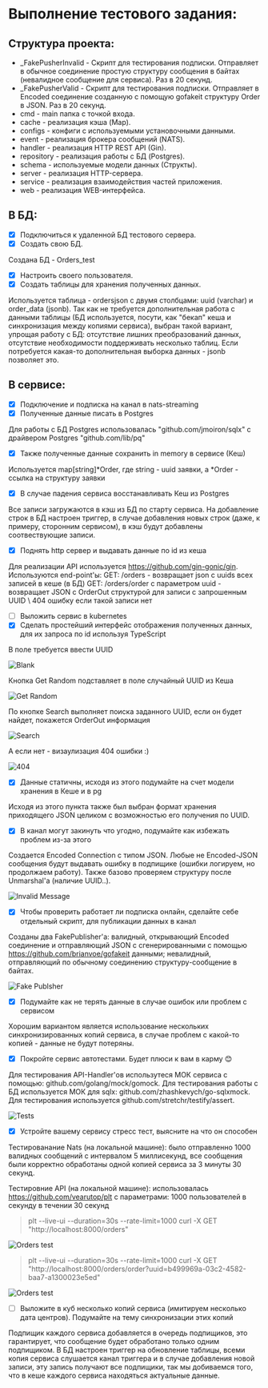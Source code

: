 # Выполнение тестового задания:

## Cтруктура проекта:

- _FakePusherInvalid - Скрипт для тестирования подписки. Отправляет в обычное соединение простую структуру сообщения в байтах (невалидное сообщение для сервиса). Раз в 20 секунд.
- _FakePusherValid - Скрипт для тестирования подписки. Отправляет в Encoded соединение созданную с помощую gofakeit структуру Order в JSON. Раз в 20 секунд.
- cmd - main папка с точкой входа.
- cache - реализация кэша (Map).
- configs - конфиги с используемыми установочными данными.
- event - реализация брокера сообщений (NATS).
- handler - реализация HTTP REST API (Gin).
- repository - реализация работы с БД (Postgres).
- schema - используемые модели данных (Структы).
- server - реализация HTTP-сервера.
- service - реализация взаимодействия частей приложения.
- web - реализация WEB-интерфейса.

## В БД:
- [x] Подключиться к удаленной БД тестового сервера.
- [x] Создать свою БД.

Создана БД - Orders_test

- [x] Настроить своего пользователя.
- [x] Создать таблицы для хранения полученных данных.

Используется таблица - ordersjson с двумя столбцами: uuid (varchar) и order_data (jsonb).
Так как не требуется дополнительная работа с данными таблицы (БД используется, посути, как "бекап" кеша и синхронизация между копиями сервиса), выбран такой вариант, упрощая работу с БД: отсутствие лишних преобразований данных, отсутствие необходимости поддерживать несколько таблиц. Если потребуется какая-то дополнительная выборка данных - jsonb позволяет это.

## В сервисе:

- [x] Подключение и подписка на канал в nats-streaming
- [x] Полученные данные писать в Postgres

Для работы с БД Postgres использовалась "github.com/jmoiron/sqlx" с драйвером Postgres "github.com/lib/pq"

- [x] Также полученные данные сохранить in memory в сервисе (Кеш) 

Используется map[string]*Order, где string - uuid заявки, а *Order - ссылка на структуру заявки

- [X] В случае падения сервиса восстанавливать Кеш из Postgres
  
Все записи загружаются в кэш из БД по старту сервиса. На добавление строк в БД настроен триггер, в случае добавления новых строк (даже, к примеру, сторонним сервисом), в кэш будут добавлены соотвествующие записи.

- [X] Поднять http сервер и выдавать данные по id из кеша

Для реализации API используется https://github.com/gin-gonic/gin.
Используются end-point'ы:
GET: /orders - возвращает json c uuids всеx записей в кеше (в БД)
GET: /orders/order с параметром uuid - возвращает JSON с OrderOut структурой для записи с запрошенным UUID \ 404 ошибку если такой записи нет

- [ ] Выложить сервис в kubernetes
- [X] Сделать простейший интерфейс отображения полученных данных, для их запроса по id используя TypeScript

В поле требуется ввести UUID

![Blank](__ImagesReadme/Interface_Blank.png)

Кнопка Get Random подставляет в поле случайный UUID из Кеша

![Get Random](__ImagesReadme/Interface_GetRandom.png)

По кнопке Search выполняет поиска заданного UUID, если он будет найдет, покажется OrderOut информация

![Search](__ImagesReadme/Intefrace_Search.png)

А если нет - визаулизация 404 ошибки :)

![404](__ImagesReadme/Interface_404.png)

- [X] Данные статичны, исходя из этого подумайте на счет модели хранения в Кеше и в pg

Исходя из этого пункта также был выбран формат хранения приходящего JSON целиком с возможностью его получения по UUID. 

- [X] В канал могут закинуть что угодно, подумайте как избежать проблем из-за этого

Создается Encoded Сonnection с типом JSON. Любые не Encoded-JSON сообщения будут выдавать ошибку в подпищике (ошибки логируем, но продолжаем работу). Также базово проверяем структуру после Unmarshal'a (наличие UUID..).

![Invalid Message](__ImagesReadme/Invalid_Data.png)

- [X] Чтобы проверить работает ли подписка онлайн, сделайте себе отдельный скрипт, для публикации данных в канал

Созданы два FakePublisher'а: валидный, открывающий Encoded соединение и отправляющий JSON
с сгенерированными с помощью https://github.com/brianvoe/gofakeit данными; невалидный, отправляющий по обычному соединению структуру-сообщение в байтах.


![Fake Publsher](__ImagesReadme/Fake_Publish.png)

- [X] Подумайте как не терять данные в случае ошибок или проблем с сервисом

Хорошим вариантом является использование нескольких синхронизированных копий сервиса, в случае проблем с какой-то копией - данные не будут потеряны.

- [X] Покройте сервис автотестами. Будет плюси к вам в карму 😊

Для тестирования API-Handler'ов использутеся МОК сервиса с помощью: github.com/golang/mock/gomock. Для тестирования работы с БД используется МОК для sqlx: github.com/zhashkevych/go-sqlxmock. Для тестирования используется github.com/stretchr/testify/assert.

![Tests](__ImagesReadme/tests.png)

- [X] Устройте вашему сервису стресс тест, выясните на что он способен

Тестированание Nats (на локальной машине): было отправленно 1000 валидных сообщений с интервалом 5 миллисекунд, 
все сообщения были корректно обработаны одной копией сервиса за 3 минуты 30 секунд.

Тестировние API (на локальной машине): использовалась https://github.com/vearutop/plt с параметрами: 1000 пользователей в секунду в течении 30 секунд

> plt --live-ui --duration=30s --rate-limit=1000 curl -X GET "http://localhost:8000/orders"

![Orders test](__ImagesReadme/orders_test.png)

> plt --live-ui --duration=30s --rate-limit=1000 curl -X GET "http://localhost:8000/orders/order?uuid=b499969a-03c2-4582-baa7-a1300023e5ed"

![Orders test](__ImagesReadme/order_test.png)

- [ ] Выложите в куб несколько копий сервиса (имитируем несколько дата центров). Подумайте на тему синхронизации этих копий

Подпищик каждого сервиса добавляется в очередь подпищиков, это гарантирует, что сообщение будет обработано только одним подпищиком.
В БД настроен триггер на обновление таблицы, всеми копия сервиса слушается канал триггера и в случае добавления новой записи, эту запись получают все подпищики, так мы добиваемся того, что в кеше каждого сервиса находяться актуальные данные.
